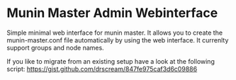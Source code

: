 # Munin Master Admin Webinterface

Simple minimal web interface for munin master. It allows you to create the
munin-master.conf file automatically by using the web interface. It currenlty
support groups and node names.

If you like to migrate from an existing setup have a look at the following
script: https://gist.github.com/drscream/847fe975caf3d6c09886
